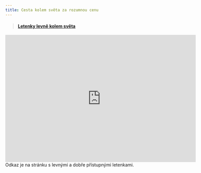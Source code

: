 ```yaml
---
title: Cesta kolem světa za rozumnou cenu
---
```

<blockquote class="embedly-card"><h4><a href="https://www.pelikan.cz/cs/akcni-letenky/?mkwid=s&crid=317632325990&mp_kw=letenky%20levně&mp_mt=e&pdv=c&gclid=CjwKCAjwhbHlBRAMEiwAoDA3469jvIgCCyEfxYA_y-ktnvp2cVXXlXXvzVq9mYApBVspM5pSPbUX9xoCPDAQAvD_BwE">  Letenky levně kolem světa </a></h4>
</blockquote>
<iframe src="https://www.pelikan.cz/cs/akcni-letenky/?mkwid=s&crid=317632325990&mp_kw=letenky%20levně&mp_mt=e&pdv=c&gclid=CjwKCAjwhbHlBRAMEiwAoDA3469jvIgCCyEfxYA_y-ktnvp2cVXXlXXvzVq9mYApBVspM5pSPbUX9xoCPDAQAvD_BwE" style="border:0px #ffffff none;" name="myiFrame" scrolling="no" frameborder="1" marginheight="0px" marginwidth="0px" height="400px" width="600px" allowfullscreen></iframe>
Odkaz je na stránku s levnými a dobře přístupnými letenkami.
